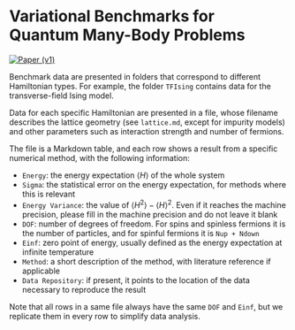# Variational Benchmarks for Quantum Many-Body Problems

[![Paper (v1)](https://img.shields.io/badge/paper%20%28v3%29-arXiv%3A2302.04919-B31B1B)](https://arxiv.org/abs/2302.04919)

Benchmark data are presented in folders that correspond to different Hamiltonian types. For example, the folder `TFIsing` contains data for the transverse-field Ising model.

Data for each specific Hamiltonian are presented in a file, whose filename describes the lattice geometry (see `lattice.md`, except for impurity models) and other parameters such as interaction strength and number of fermions.

The file is a Markdown table, and each row shows a result from a specific numerical method, with the following information:

* `Energy`: the energy expectation $\langle H \rangle$ of the whole system
* `Sigma`: the statistical error on the energy expectation, for methods where this is relevant
* `Energy Variance`: the value of $\langle H^2 \rangle - \langle H \rangle^2$. Even if it reaches the machine precision, please fill in the machine precision and do not leave it blank
* `DOF`: number of degrees of freedom. For spins and spinless fermions it is the number of particles, and for spinful fermions it is `Nup + Ndown`
* `Einf`: zero point of energy, usually defined as the energy expectation at infinite temperature
* `Method`: a short description of the method, with literature reference if applicable
* `Data Repository`: if present, it points to the location of the data necessary to reproduce the result

Note that all rows in a same file always have the same `DOF` and `Einf`, but we replicate them in every row to simplify data analysis.
